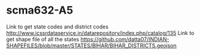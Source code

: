 # scma632-A5

Link to get state codes and district codes http://www.icssrdataservice.in/datarepository/index.php/catalog/135
Link to get shape file of all the states https://github.com/datta07/INDIAN-SHAPEFILES/blob/master/STATES/BIHAR/BIHAR_DISTRICTS.geojson

